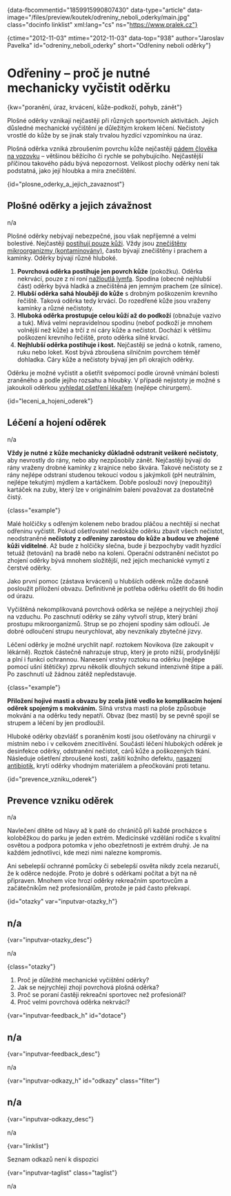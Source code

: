
{data-fbcommentid="1859915990807430" data-type="article" data-image="/files/preview/koutek/odreniny\_neboli\_oderky/main.jpg" class="docinfo linklist" xml:lang="cs" ns="https://www.pralek.cz"}

{ctime="2012-11-03" mtime="2012-11-03" data-top="938" author="Jaroslav Pavelka" id="odreniny\_neboli\_oderky" short="Odřeniny neboli oděrky"}

# Odřeniny – proč je nutné mechanicky vyčistit oděrku

<!-- generated attribute kw by user_updatekw.sh on 2021-12-06, do not edit -->

{kw="poranění, úraz, krvácení, kůže-podkoží, pohyb, zánět"}

Plošné oděrky vznikají nejčastěji při různých sportovních aktivitách. Jejich důsledné mechanické vyčištění je důležitým krokem léčení. Nečistoty vrostlé do kůže by se jinak staly trvalou hyzdící vzpomínkou na úraz.

Plošná oděrka vzniká zbroušením povrchu kůže nejčastěji [pádem člověka na vozovku][1] – většinou běžícího či rychle se pohybujícího. Nejčastější příčinou takového pádu bývá nepozornost. Velikost plochy oděrky není tak podstatná, jako její hloubka a míra znečištění.

{id="plosne\_oderky\_a\_jejich\_zavaznost"}

## Plošné oděrky a jejich závažnost

n/a

Plošné oděrky nebývají nebezpečné, jsou však nepříjemné a velmi bolestivé. Nejčastěji [postihují pouze kůži][2]. Vždy jsou [znečištěny mikroorganizmy (kontaminovány)][3], často bývají znečištěny i prachem a kamínky. Oděrky bývají různě hluboké.

  1. **Povrchová oděrka postihuje jen povrch kůže** (pokožku). Oděrka nekrvácí, pouze z ní roní [nažloutlá lymfa][4]. Spodina (obecně nejhlubší část) oděrky bývá hladká a znečištěná jen jemným prachem (ze silnice).
  2. **Hlubší oděrka sahá hlouběji do kůže** s drobným poškozením krevního řečiště. Taková oděrka tedy krvácí. Do rozedřené kůže jsou vraženy kamínky a různé nečistoty.
  3. **Hluboká oděrka prostupuje celou kůží až do podkoží** (obnažuje vazivo a tuk). Mívá velmi nepravidelnou spodinu (neboť podkoží je mnohem volnější než kůže) a trčí z ní cáry kůže a nečistot. Dochází k většímu poškození krevního řečiště, proto oděrka silně krvácí.
  4. **Nejhlubší oděrka postihuje i kost.** Nejčastěji se jedná o kotník, rameno, ruku nebo loket. Kost bývá zbroušena silničním povrchem téměř dohladka. Cáry kůže a nečistoty bývají jen při okrajích oděrky.

Oděrku je možné vyčistit a ošetřit svépomocí podle úrovně vnímání bolesti zraněného a podle jejího rozsahu a hloubky. V případě nejistoty je možné s jakoukoli oděrkou [vyhledat ošetření lékařem][5] (nejlépe chirurgem).

{id="leceni\_a\_hojeni_oderek"}

## Léčení a hojení oděrek

n/a

**Vždy je nutné z kůže mechanicky důkladně odstranit veškeré nečistoty**, aby nevrostly do rány, nebo aby nezpůsobily zánět. Nejčastěji bývají do rány vraženy drobné kamínky z krajnice nebo škvára. Takové nečistoty se z rány nejlépe odstraní studenou tekoucí vodou s jakýmkoli (pH neutrálním, nejlépe tekutým) mýdlem a kartáčkem. Dobře poslouží nový (nepoužitý) kartáček na zuby, který lze v originálním balení považovat za dostatečně čistý.

{class="example"}

Malé holčičky s odřeným kolenem nebo bradou pláčou a nechtějí si nechat odřeninu vyčistit. Pokud ošetřovatel nedokáže oděrku zbavit všech nečistot, neodstraněné **nečistoty z odřeniny zarostou do kůže a budou ve zhojené kůži viditelné**. Až bude z holčičky slečna, bude jí bezpochyby vadit hyzdící tetuáž (tetování) na bradě nebo na koleni. Operační odstranění nečistot po zhojení oděrky bývá mnohem složitější, než jejich mechanické vymytí z čerstvé oděrky.

Jako první pomoc (zástava krvácení) u hlubších oděrek může dočasně posloužit přiložení obvazu. Definitivně je potřeba oděrku ošetřit do 6ti hodin od úrazu.

Vyčištěná nekomplikovaná povrchová oděrka se nejlépe a nejrychleji zhojí na vzduchu. Po zaschnutí oděrky se záhy vytvoří strup, který brání prostupu mikroorganizmů. Strup se po zhojení spodiny sám odloučí. Je dobré odloučení strupu neurychlovat, aby nevznikaly zbytečné jizvy.

Léčení oděrky je možné urychlit např. roztokem Novikova (lze zakoupit v lékárně). Roztok částečně nahrazuje strup, který je proto nižší, prodyšnější a plní i funkci ochrannou. Nanesení vrstvy roztoku na oděrku (nejlépe pomocí ušní štětičky) zprvu několik dlouhých sekund intenzivně štípe a pálí. Po zaschnutí už žádnou zátěž nepředstavuje.

{class="example"}

**Přiložení hojivé masti a obvazu by zcela jistě vedlo ke komplikacím hojení oděrek spojeným s mokváním.** Silná vrstva masti na ploše způsobuje mokvání a na oděrku tedy nepatří. Obvaz (bez masti) by se pevně spojil se strupem a léčení by jen prodloužil.

Hluboké oděrky obzvlášť s poraněním kostí jsou ošetřovány na chirurgii v místním nebo i v celkovém znecitlivění. Součásti léčení hlubokých oděrek je desinfekce oděrky, odstranění nečistot, cárů kůže a poškozených tkání. Následuje ošetření zbroušené kosti, zašití kožního defektu, [nasazení antibiotik][6], krytí oděrky vhodným materiálem a přeočkování proti tetanu.

{id="prevence\_vzniku\_oderek"}

## Prevence vzniku oděrek

n/a

Navlečení dítěte od hlavy až k patě do chráničů při každé procházce s koloběžkou do parku je jeden extrém. Medicínské vzdělání rodiče s kvalitní osvětou a podpora potomka v jeho obezřetnosti je extrém druhý. Je na každém jednotlivci, kde mezi nimi nalezne kompromis.

Ani sebelepší ochranné pomůcky či sebelepší osvěta nikdy zcela nezaručí, že k oděrce nedojde. Proto je dobré s oděrkami počítat a být na ně připraven. Mnohem více hrozí oděrky rekreačním sportovcům a začátečníkům než profesionálům, protože je pád často překvapí.

{id="otazky" var="inputvar-otazky_h"}

## n/a

{var="inputvar-otazky_desc"}

n/a

{class="otazky"}

  1. Proč je důležité mechanické vyčištění oděrky?
  2. Jak se nejrychleji zhojí povrchová plošná oděrka?
  3. Proč se poraní častěji rekreační sportovec než profesionál?
  4. Proč velmi povrchová oděrka nekrvácí?

{var="inputvar-feedback_h" id="dotace"}

## n/a

{var="inputvar-feedback_desc"}

n/a

{var="inputvar-odkazy_h" id="odkazy" class="filter"}

## n/a

{var="inputvar-odkazy_desc"}

n/a

{var="linklist"}

Seznam odkazů není k dispozici

{var="inputvar-taglist" class="taglist"}

n/a

 [1]: pady_z_kola
 [2]: poraneni
 [3]: bakterie
 [4]: uzliny
 [5]: nalehavost_vysetreni
 [6]: antibiotika

